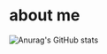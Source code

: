 # about me



![Anurag's GitHub stats](https://github-readme-stats.vercel.app/api?username=vsteiger&show_icons=true&theme=radical)

